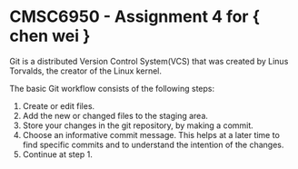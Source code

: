 # CMSC6950 - Assignment 4 for { chen wei }

Git is a distributed Version Control System(VCS) that was created by
Linus Torvalds, the creator of the Linux kernel.

The basic Git workflow consists of the following steps:

1. Create or edit files.
2. Add the new or changed files to the staging area.
3. Store your changes in the git repository, by making a commit.
4. Choose an informative commit message. This helps at a later time to find 
   specific commits and to understand the intention of the changes.
5. Continue at step 1.
